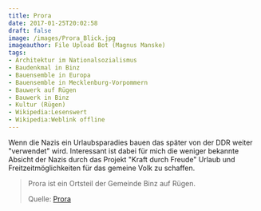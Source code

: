 ```yaml
---
title: Prora
date: 2017-01-25T20:02:58
draft: false
image: /images/Prora_Blick.jpg
imageauthor: File Upload Bot (Magnus Manske)
tags:
- Architektur im Nationalsozialismus
- Baudenkmal in Binz
- Bauensemble in Europa
- Bauensemble in Mecklenburg-Vorpommern
- Bauwerk auf Rügen
- Bauwerk in Binz
- Kultur (Rügen)
- Wikipedia:Lesenswert
- Wikipedia:Weblink offline
---
```


Wenn die Nazis ein Urlaubsparadies bauen das später von der DDR weiter
"verwendet" wird. Interessant ist dabei für mich die weniger bekannte
Absicht der Nazis durch das Projekt "Kraft durch Freude" Urlaub und
Freitzeitmöglichkeiten für das gemeine Volk zu schaffen.

> Prora ist ein Ortsteil der Gemeinde Binz auf Rügen.
>
> Quelle: [Prora](https://de.wikipedia.org/wiki/Prora)

